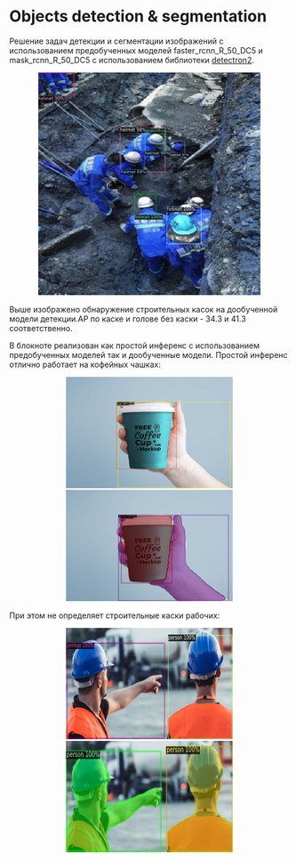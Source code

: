 # Objects detection & segmentation
Решение задач детекции и сегментации изображений с использованием предобученных моделей
faster_rcnn_R_50_DC5 и mask_rcnn_R_50_DC5 с использованием библиотеки [detectron2](https://github.com/facebookresearch/detectron2).

<p align="center">
<img src="images/Hard_hats.gif" alt="bash" width="400" height="400"/>
</p>
Выше изображено обнаружение строительных касок на дообученной модели детекции.AP по каске и голове без каски - 34.3 и 41.3 соответственно.

В блокноте реализован как простой инференс с использованием предобученных моделей так и дообученные модели.
Простой инференс отлично работает на кофейных чашках:
<p align="center">
<img src="images/Cup detection.png" alt="bash" width="300" height="200"/>
<img src="images/Cup segmentation.png" alt="bash" width="300" height="200"/>
</p>
При этом не определяет строительные каски рабочих:
<p align="center">
<img src="images/Person detection.png" alt="bash" width="300" height="200"/>
<img src="images/Person segmentation.png" alt="bash" width="300" height="200"/>
</p>

